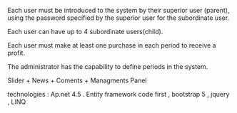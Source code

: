 Each user must be introduced to the system by their superior user (parent), using the password specified by the superior user for the subordinate user.

Each user can have up to 4 subordinate users(child).

Each user must make at least one purchase in each period to receive a profit.

The administrator has the capability to define periods in the system.

Slider +  News  + Coments + Managments Panel 

technologies : Ap.net 4.5 . Entity framework code first , bootstrap 5 , jquery , LINQ




